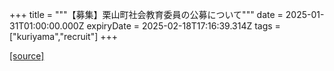 +++
title = """【募集】栗山町社会教育委員の公募について"""
date = 2025-01-31T01:00:00.000Z
expiryDate = 2025-02-18T17:16:39.314Z
tags = ["kuriyama","recruit"]
+++


[[source]](https://www.town.kuriyama.hokkaido.jp/soshiki/55/30154.html)
